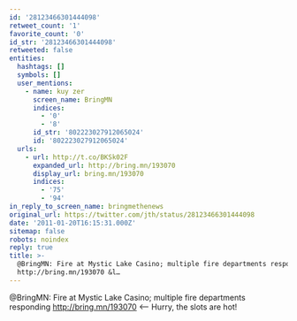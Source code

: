 ```yaml
---
id: '28123466301444098'
retweet_count: '1'
favorite_count: '0'
id_str: '28123466301444098'
retweeted: false
entities:
  hashtags: []
  symbols: []
  user_mentions:
    - name: kuy zer
      screen_name: BringMN
      indices:
        - '0'
        - '8'
      id_str: '802223027912065024'
      id: '802223027912065024'
  urls:
    - url: http://t.co/BKSk02F
      expanded_url: http://bring.mn/193070
      display_url: bring.mn/193070
      indices:
        - '75'
        - '94'
in_reply_to_screen_name: bringmethenews
original_url: https://twitter.com/jth/status/28123466301444098
date: '2011-01-20T16:15:31.000Z'
sitemap: false
robots: noindex
reply: true
title: >-
  @BringMN: Fire at Mystic Lake Casino; multiple fire departments responding
  http://bring.mn/193070 &l…
---
```


@BringMN: Fire at Mystic Lake Casino; multiple fire departments responding http://bring.mn/193070 &lt;-- Hurry, the slots are hot!